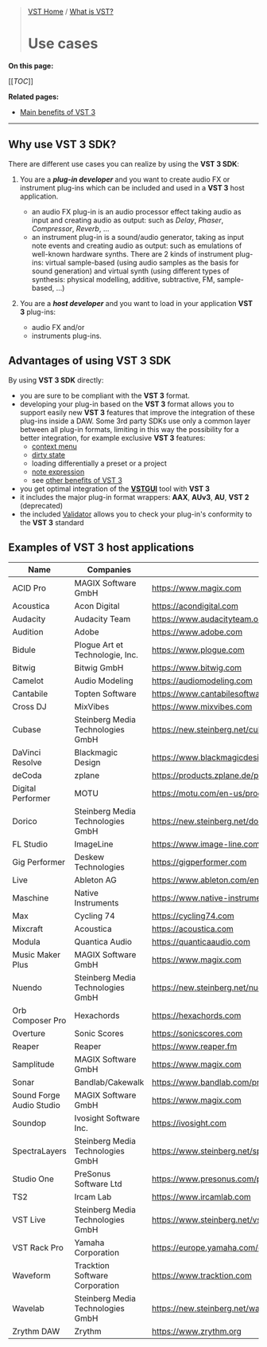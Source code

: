 >[VST Home](../) / [What is VST?](Index.md)
>
># Use cases

**On this page:**

[[_TOC_]]

**Related pages:**

- [Main benefits of VST 3](../Main+benefits+of+VST+3/Index.md)

---

## Why use VST 3 SDK?

There are different use cases you can realize by using the **VST 3 SDK**:

1. You are a ***plug-in developer*** and you want to create audio FX or instrument plug-ins which can be included and used in a **VST 3** host application.

   - an audio FX plug-in is an audio processor effect taking audio as input and creating audio as output: such as *Delay*, *Phaser*, *Compressor*, *Reverb*, …
   - an instrument plug-in is a sound/audio generator, taking as input note events and creating audio as output: such as emulations of well-known hardware synths. There are 2 kinds of instrument plug-ins: virtual sample-based (using audio samples as the basis for sound generation) and virtual synth (using different types of synthesis: physical modelling, additive, subtractive, FM, sample-based, …)

2. You are a ***host developer*** and you want to load in your application **VST 3** plug-ins:

    - audio FX and/or
    - instruments plug-ins.

## Advantages of using VST 3 SDK

By using **VST 3 SDK** directly:

- you are sure to be compliant with the **VST 3** format.
- developing your plug-in based on the **VST 3** format allows you to support easily new **VST 3** features that improve the integration of these plug-ins inside a DAW. Some 3rd party SDKs use only a common layer between all plug-in formats, limiting in this way the possibility for a better integration, for example exclusive **VST 3** features:
  - [context menu](../Technical+Documentation/Change+History/3.5.0/IComponentHandler3.md)
  - [dirty state](../Technical+Documentation/Change+History/3.1.0/IComponentHandler2.md)
  - loading differentially a preset or a project
  - [note expression](../Technical+Documentation/Change+History/3.5.0/INoteExpressionController.md)
  - see [other benefits of VST 3](../Main+benefits+of+VST+3/Index.md)
- you get optimal integration of the **[VSTGUI](../What+is+the+VST+3+SDK/VSTGUI.md)** tool with **VST 3**
- it includes the major plug-in format wrappers: **AAX**, **AUv3**, **AU**, **VST 2** (deprecated)
- the included [Validator](../What+is+the+VST+3+SDK/Index.md#validator-command-line) allows you to check your plug-in's conformity to the **VST 3** standard

## Examples of VST 3 host applications

| **Name**                | **Companies**                     | **Link**                                      |
| ----------------------- | --------------------------------- | --------------------------------------------- |
| ACID Pro                | MAGIX Software GmbH               | <https://www.magix.com>                       |
| Acoustica	              | Acon Digital                      | <https://acondigital.com>                     |
| Audacity                | Audacity Team                     | <https://www.audacityteam.org>                 |
| Audition                | Adobe                        	    | <https://www.adobe.com>                       |
| Bidule                  | Plogue Art et Technologie, Inc.   | <https://www.plogue.com>                      |
| Bitwig                  | Bitwig GmbH                       | <https://www.bitwig.com>                      |
| Camelot                 | Audio Modeling                    | <https://audiomodeling.com>                   |
| Cantabile               | Topten Software                   | <https://www.cantabilesoftware.com>           |
| Cross DJ                | MixVibes                          | <https://www.mixvibes.com>                    |
| Cubase                  | Steinberg Media Technologies GmbH | <https://new.steinberg.net/cubase>            |
| DaVinci Resolve         | Blackmagic Design                 | <https://www.blackmagicdesign.com/products/davinciresolve>|
| deCoda                  | zplane                            | <https://products.zplane.de/products/decoda>  |
| Digital Performer	      | MOTU                              | <https://motu.com/en-us/products/software/dp> |
| Dorico                  | Steinberg Media Technologies GmbH | <https://new.steinberg.net/dorico>            |
| FL Studio	              | ImageLine                         | <https://www.image-line.com>                  |
| Gig Performer           | Deskew Technologies               | <https://gigperformer.com>                    |
| Live                    | Ableton AG                        | <https://www.ableton.com/en/live>             |
| Maschine                | Native Instruments                | <https://www.native-instruments.com>          |
| Max                     | Cycling 74                        | <https://cycling74.com>                       |
| Mixcraft                | Acoustica                         | <https://acoustica.com>                       |
| Modula                  | Quantica Audio                    | <https://quanticaaudio.com>                   |
| Music Maker Plus        | MAGIX Software GmbH               | <https://www.magix.com>                       |
| Nuendo                  | Steinberg Media Technologies GmbH	| <https://new.steinberg.net/nuendo>            |
| Orb Composer Pro        | Hexachords                        | <https://hexachords.com>                      |
| Overture                | Sonic Scores                      | <https://sonicscores.com>                     |
| Reaper                  | Reaper                            | <https://www.reaper.fm>                       |
| Samplitude              | MAGIX Software GmbH               | <https://www.magix.com>                       |
| Sonar                   | Bandlab/Cakewalk                  | <https://www.bandlab.com/products/cakewalk>   |
| Sound Forge Audio Studio| MAGIX Software GmbH               | <https://www.magix.com>                       |
| Soundop                 | Ivosight Software Inc.            | <https://ivosight.com>                        |
| SpectraLayers           | Steinberg Media Technologies GmbH | <https://www.steinberg.net/spectralayers>     |
| Studio One              | PreSonus Software Ltd             | <https://www.presonus.com/products/Studio-One>|
| TS2                     | Ircam Lab                         | <https://www.ircamlab.com>                    |
| VST Live                | Steinberg Media Technologies GmbH | <https://www.steinberg.net/vst-live>          |
| VST Rack Pro            | Yamaha Corporation                | <https://europe.yamaha.com/en/products/proaudio/software/vst_rack/index.html>|
| Waveform                | Tracktion Software Corporation    | <https://www.tracktion.com>                   |
| Wavelab                 | Steinberg Media Technologies GmbH | <https://new.steinberg.net/wavelab>           |
| Zrythm DAW              | Zrythm                            | <https://www.zrythm.org>                      |
